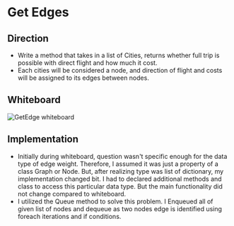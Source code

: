 # Get Edges	

## Direction
- Write a method that takes in a list of Cities, returns whether full trip is possible with direct flight and how much it cost.
- Each cities will be considered a node, and direction of flight and costs will be assigned to its edges between nodes.

## Whiteboard
![GetEdge whiteboard](../../../assets/GetEdgeWhiteboard.jpg)


## Implementation
- Initially during whiteboard, question wasn't specific enough for the data type of edge weight. 
Therefore, I assumed it was just a property of a class Graph or Node. But, after realizing type was list of dictionary,
my implementation changed bit. I had to declared additional methods and class to access this particular data type. But the main functionality
did not change compared to whiteboard.
- I utilized the Queue method to solve this problem. I Enqueued all of given list of nodes and dequeue as two nodes edge is identified using foreach iterations and if conditions.
